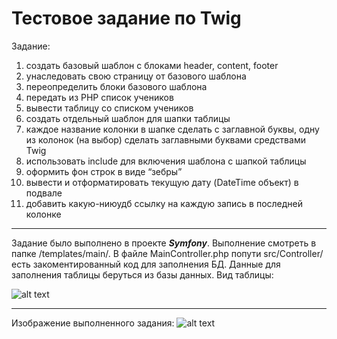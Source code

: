 # Тестовое задание по Twig

Задание:
1. создать базовый шаблон с блоками header, content, footer
2. унаследовать свою страницу от базового шаблона
3. переопределить блоки базового шаблона
4. передать из PHP список учеников
5. вывести таблицу со списком учеников
6. создать отдельный шаблон для шапки таблицы
7. каждое название колонки в шапке сделать с заглавной буквы, одну из колонок (на выбор) сделать заглавными буквами средствами Twig
9. использовать include для включения шаблона с шапкой таблицы
10. оформить фон строк в виде “зебры”
11. вывести и отформатировать текущую дату (DateTime объект) в подвале
12. добавить какую-ниюудб ссылку на каждую запись в последней колонке

***

Задание было выполнено в проекте **_Symfony_**. Выполнение смотреть в папке /templates/main/. В файле MainController.php попути src/Controller/ есть
закоментированный код для заполнения БД.
Данные для заполнения таблицы беруться из базы данных. Вид таблицы:

![alt text](screenshots/bd.png "таблица базы данных")

***

Изображение выполненного задания:
![alt text](screenshots/res.png "результат выполнения")


